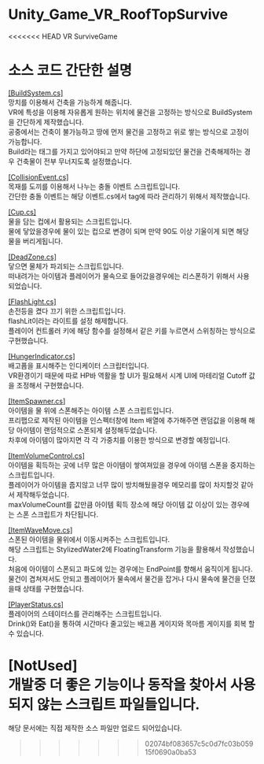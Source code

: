 # Unity_Game_VR_RoofTopSurvive
<<<<<<< HEAD
 VR SurviveGame

# 소스 코드 간단한 설명
[[BuildSystem.cs]](https://github.com/BuRRuGoon/Unity_Game_VR_RoofTopSurvive/blob/main/RTS_Project/Assets/Scripts/BuildSystem.cs)  
망치를 이용해서 건축을 가능하게 해줍니다.  
VR에 특성을 이용해 자유롭게 원하는 위치에 물건을 고정하는 방식으로 BuildSystem을 간단하게 제작했습니다.  
공중에서는 건축이 불가능하고 땅에 먼저 물건을 고정하고 위로 쌓는 방식으로 고정이 가능합니다.  
Build라는 태그를 가지고 있어야되고 만약 하단에 고정되있던 물건을 건축해제하는 경우 건축물이 전부 무너지도록 설정했습니다. 

[[CollisionEvent.cs]](https://github.com/BuRRuGoon/Unity_Game_VR_RoofTopSurvive/blob/main/RTS_Project/Assets/Scripts/CollisionEvent.cs)  
목재를 도끼를 이용해서 나누는 충돌 이벤트 스크립트입니다.  
간단한 충돌 이벤트는 해당 이벤트.cs에서 tag에 따라 관리하기 위해서 제작했습니다.  

[[Cup.cs]](https://github.com/BuRRuGoon/Unity_Game_VR_RoofTopSurvive/blob/main/RTS_Project/Assets/Scripts/Cup.cs)  
물을 담는 컵에서 활용되는 스크립트입니다.  
물에 닿았을경우에 물이 있는 컵으로 변경이 되며 만약 90도 이상 기울이게 되면 해당 물을 버리게됩니다.  

[[DeadZone.cs]](https://github.com/BuRRuGoon/Unity_Game_VR_RoofTopSurvive/blob/main/RTS_Project/Assets/Scripts/DeadZone.cs)  
닿으면 물체가 파괴되는 스크립트입니다.  
떠내려가는 아이템과 플레이어가 물속으로 들어갔을경우에는 리스폰하기 위해서 사용되었습니다.  

[[FlashLight.cs]](https://github.com/BuRRuGoon/Unity_Game_VR_RoofTopSurvive/blob/main/RTS_Project/Assets/Scripts/FlashLight.cs)  
손전등을 켰다 끄기 위한 스크립트입니다.  
flashLit이라는 라이트를 설정 해제합니다.  
플레이어 컨트롤러 키에 해당 함수를 설정해서 같은 키를 누르면서 스위칭하는 방식으로 구현했습니다.  

[[HungerIndicator.cs]](https://github.com/BuRRuGoon/Unity_Game_VR_RoofTopSurvive/blob/main/RTS_Project/Assets/Scripts/HungerIndicator.cs)  
배고픔을 표시해주는 인디케이터 스크립터입니다.  
VR환경이기 때문에 따로 HP바 역활을 할 UI가 필요해서 시계 UI에 마테리얼 Cutoff 값을 조정해서 구현했습니다.  

[[ItemSpawner.cs]](https://github.com/BuRRuGoon/Unity_Game_VR_RoofTopSurvive/blob/main/RTS_Project/Assets/Scripts/ItemSpawner.cs)  
아이템을 물 위에 스폰해주는 아이템 스폰 스크립트입니다.  
프리팹으로 제작된 아이템을 인스펙터창에 Item 배열에 추가해주면 랜덤값을 이용해 해당 아이템이 랜덤적으로 스폰되게 설정해두었습니다.  
차후에 아이템이 많아지면 각 각 가중치를 이용한 방식으로 변경할 예정입니다.  

[[ItemVolumeControl.cs]](https://github.com/BuRRuGoon/Unity_Game_VR_RoofTopSurvive/blob/main/RTS_Project/Assets/Scripts/ItemVolumeControl.cs)  
아이템을 획득하는 곳에 너무 많은 아이템이 쌓여져있을 경우에 아이템 스폰을 중지하는 스크립트입니다.  
플레이어가 아이템을 줍지않고 너무 많이 방치해뒀을경우 메모리를 많이 차지할것 같아서 제작해두었습니다.  
maxVolumeCount를 값만큼 아이템 획득 장소에 해당 아이템 값 이상이 있는 경우에는 스폰 스크립트가 차단됩니다.  

[[ItemWaveMove.cs]](https://github.com/BuRRuGoon/Unity_Game_VR_RoofTopSurvive/blob/main/RTS_Project/Assets/Scripts/ItemWaveMove.cs)  
스폰된 아이템을 물위에서 이동시켜주는 스크립트입니다.  
해당 스크립트는 StylizedWater2에 FloatingTransform 기능을 활용해서 작성했습니다.  
처음에 아이템이 스폰되고 파도에 있는 경우에는 EndPoint를 향해서 움직이게 됩니다.  
물건이 겹쳐져서도 안되고 플레이어가 물속에서 물건을 잡거나 다시 물속에 물건을 던졌을때 상태를 구현했습니다.  

[[PlayerStatus.cs]](https://github.com/BuRRuGoon/Unity_Game_VR_RoofTopSurvive/blob/main/RTS_Project/Assets/Scripts/PlayerStatus.cs)  
플레이어의 스테이터스를 관리해주는 스크립트입니다.  
Drink()와 Eat()을 통하여 시간마다 줄고있는 배고픔 게이지와 목마름 게이지를 회복 할 수 있습니다.  

[NotUsed]  
개발중 더 좋은 기능이나 동작을 찾아서 사용되지 않는 스크립트 파일들입니다.  
=======
해당 문서에는 직접 제작한 소스 파일만 업로드 되어있습니다.
>>>>>>> 02074bf083657c5c0d7fc03b05915f0690a0ba53
